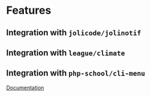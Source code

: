 # Features

## Integration with `jolicode/jolinotif`

## Integration with `league/climate`

## Integration with `php-school/cli-menu`

[Documentation](AppAndCommands.md#presetcommand)
